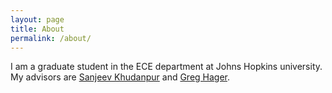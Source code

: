 ```yaml
---
layout: page
title: About
permalink: /about/
---
```


I am a graduate student in the ECE department at Johns Hopkins university.
My advisors are [Sanjeev Khudanpur][sanjeev-page] and [Greg Hager][cirl].

[sanjeev-page]: https://www.clsp.jhu.edu/faculty-pages/sanjeev/
[cirl]: https://cirl.lcsr.jhu.edu/
